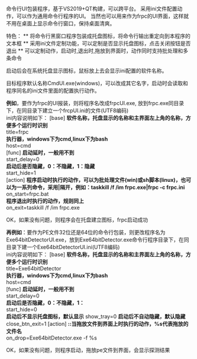 命令行UI包装程序，基于VS2019+QT构建，可以跨平台。
采用ini文件配置动作，可以作为通用命令行程序的UI。
当然也可以用来作为frpc的UI界面，这样就不用在桌面上显示命令行窗口，保持桌面清爽。

特色：
** 将命令行黑窗口程序包装成托盘图标，将命令行输出重定向到本程序的文本框
** 采用ini文件定制功能，可以定制是否显示托盘图标，点击关闭按钮是否退出
** 可以定制动作，启动时,退出时,拖放到界面时，动作同时支持批处理和多条命令

启动后会在系统托盘显示图标，鼠标放上去会显示ini配置的软件名称。

目标程序默认名称CmdUI.exe(windows)，可以改成其它名字，启动时会读取和程序同名的ini文件里面的配置执行动作。

**例如**，要作为frpc的UI报装，则将程序名改成frpcUI.exe, 放到frpc.exe同目录下，在同目录下建立一个frcpUI.ini的文件(UTF8编码)  
ini内容说明如下：
[base]
**软件名称，托盘显示的名称和主界面左上角的名称，方便多个运行时识别**  
title=frpc  
**执行器，windows下为cmd,linux下为bash**  
host=cmd  
[func]
**启动延时，一般用不到**  
start_delay=0  
**启动后是否隐藏，0：不隐藏，1：隐藏**  
start_hide=1  
[action]
**程序启动时执行的动作，可以为批处理文件(win)或sh脚本(linux)，也可以为一系列命令，采用|隔开，例如：taskkill /f /im frpc.exe|frpc -c frpc.ini**  
on_start=frpc.bat  
**程序退出时执行的动作，规则同上**  
on_exit=taskkill /f /im frpc.exe  

OK，如果没有问题，则程序会在托盘建立图标，frpc启动成功  

**再例如**：要作为PE文件32位还是64位的命令行包装，则更改程序名为Exe64bitDetectorUI.exe，放到Exe64bitDetector.exe命令行程序目录下，在同目录下建一个Exe64bitDetectorUI.ini(UTF8编码)  
ini内容说明如下：
[base]
**软件名称，托盘显示的名称和主界面左上角的名称，方便多个运行时识别**  
title=Exe64bitDetector  
**执行器，windows下为cmd,linux下为bash**  
host=cmd  
[func]
**启动延时，一般用不到**  
start_delay=0  
**启动后是否隐藏，0：不隐藏，1：**  
start_hide=0  
**启动后不显示托盘图标，默认显示**
show_tray=0
**启动后不自动隐藏，默认隐藏**
close_btn_exit=1
[action]
**::当拖放文件到界面上时执行的动作，%s代表拖放的文件名**  
on_drop=Exe64bitDetector.exe -f %s  

OK，如果没有问题，则程序启动，拖放pe文件到界面，会显示探测结果

